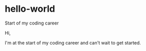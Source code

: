 # hello-world
Start of my coding career

Hi,

I'm at the start of my coding career and can't wait to get started.
